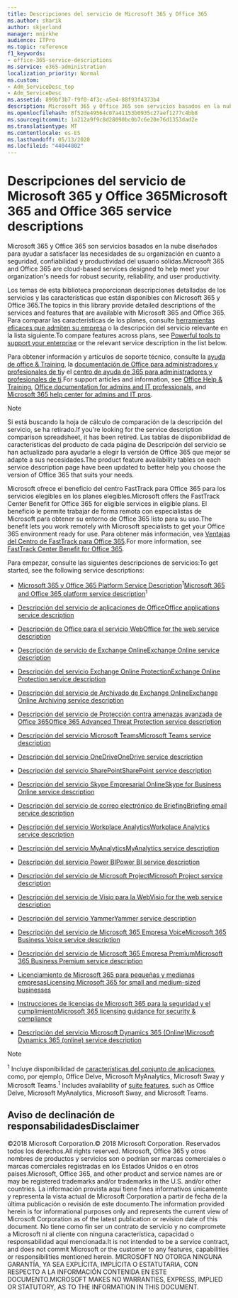 ```yaml
---
title: Descripciones del servicio de Microsoft 365 y Office 365
ms.author: sharik
author: skjerland
manager: mnirkhe
audience: ITPro
ms.topic: reference
f1_keywords:
- office-365-service-descriptions
ms.service: o365-administration
localization_priority: Normal
ms.custom:
- Adm_ServiceDesc_top
- Adm_ServiceDesc
ms.assetid: 899bf3b7-f9f0-4f3c-a5e4-88f93f4373b4
description: Microsoft 365 y Office 365 son servicios basados en la nube diseñados para ayudar a satisfacer las necesidades de su organización en cuanto a seguridad, confiabilidad y productividad del usuario sólidas.
ms.openlocfilehash: 8f52de49564c07a41153b0935c27aef1277c4bb8
ms.sourcegitcommit: 1a212a9f9c8d28090bc0b7c6e20e76d1353dad2e
ms.translationtype: MT
ms.contentlocale: es-ES
ms.lasthandoff: 05/13/2020
ms.locfileid: "44044802"
---
```

# <a name="microsoft-365-and-office-365-service-descriptions"></a><span data-ttu-id="4c35c-103">Descripciones del servicio de Microsoft 365 y Office 365</span><span class="sxs-lookup"><span data-stu-id="4c35c-103">Microsoft 365 and Office 365 service descriptions</span></span> 

<span data-ttu-id="4c35c-104">Microsoft 365 y Office 365 son servicios basados en la nube diseñados para ayudar a satisfacer las necesidades de su organización en cuanto a seguridad, confiabilidad y productividad del usuario sólidas.</span><span class="sxs-lookup"><span data-stu-id="4c35c-104">Microsoft 365 and Office 365 are cloud-based services designed to help meet your organization's needs for robust security, reliability, and user productivity.</span></span> 
  
<span data-ttu-id="4c35c-105">Los temas de esta biblioteca proporcionan descripciones detalladas de los servicios y las características que están disponibles con Microsoft 365 y Office 365.</span><span class="sxs-lookup"><span data-stu-id="4c35c-105">The topics in this library provide detailed descriptions of the services and features that are available with Microsoft 365 and Office 365.</span></span> <span data-ttu-id="4c35c-106">Para comparar las características de los planes, consulte [herramientas eficaces que admiten su empresa](https://go.microsoft.com/fwlink/?LinkID=799177&amp;clcid=0x409) o la descripción del servicio relevante en la lista siguiente.</span><span class="sxs-lookup"><span data-stu-id="4c35c-106">To compare features across plans, see [Powerful tools to support your enterprise](https://go.microsoft.com/fwlink/?LinkID=799177&amp;clcid=0x409) or the relevant service description in the list below.</span></span> 
  
<span data-ttu-id="4c35c-107">Para obtener información y artículos de soporte técnico, consulte la [ayuda de office & Training](https://support.office.com/), la [documentación de Office para administradores y profesionales de ti](https://docs.microsoft.com/office/)y el [centro de ayuda de 365 para administradores y profesionales de ti](https://docs.microsoft.com/microsoft-365/?view=o365-worldwide).</span><span class="sxs-lookup"><span data-stu-id="4c35c-107">For support articles and information, see [Office Help & Training](https://support.office.com/), [Office documentation for admins and IT professionals](https://docs.microsoft.com/office/), and [Microsoft 365 help center for admins and IT pros](https://docs.microsoft.com/microsoft-365/?view=o365-worldwide).</span></span>
  
> [!NOTE]
> <span data-ttu-id="4c35c-108">Si está buscando la hoja de cálculo de comparación de la descripción del servicio, se ha retirado.</span><span class="sxs-lookup"><span data-stu-id="4c35c-108">If you're looking for the service description comparison spreadsheet, it has been retired.</span></span> <span data-ttu-id="4c35c-109">Las tablas de disponibilidad de características del producto de cada página de Descripción del servicio se han actualizado para ayudarle a elegir la versión de Office 365 que mejor se adapte a sus necesidades.</span><span class="sxs-lookup"><span data-stu-id="4c35c-109">The product feature availability tables on each service description page have been updated to better help you choose the version of Office 365 that suits your needs.</span></span> 
  
<span data-ttu-id="4c35c-110">Microsoft ofrece el beneficio del centro FastTrack para Office 365 para los servicios elegibles en los planes elegibles.</span><span class="sxs-lookup"><span data-stu-id="4c35c-110">Microsoft offers the FastTrack Center Benefit for Office 365 for eligible services in eligible plans.</span></span> <span data-ttu-id="4c35c-111">El beneficio le permite trabajar de forma remota con especialistas de Microsoft para obtener su entorno de Office 365 listo para su uso.</span><span class="sxs-lookup"><span data-stu-id="4c35c-111">The benefit lets you work remotely with Microsoft specialists to get your Office 365 environment ready for use.</span></span> <span data-ttu-id="4c35c-112">Para obtener más información, vea [Ventajas del Centro de FastTrack para Office 365](https://docs.microsoft.com/fasttrack/O365-fasttrack-benefit-for-office-365).</span><span class="sxs-lookup"><span data-stu-id="4c35c-112">For more information, see [FastTrack Center Benefit for Office 365](https://docs.microsoft.com/fasttrack/O365-fasttrack-benefit-for-office-365).</span></span>
  
<span data-ttu-id="4c35c-113">Para empezar, consulte las siguientes descripciones de servicios:</span><span class="sxs-lookup"><span data-stu-id="4c35c-113">To get started, see the following service descriptions:</span></span>
  
- <span data-ttu-id="4c35c-114">[Microsoft 365 y Office 365 Platform Service Description](office-365-platform-service-description/office-365-platform-service-description.md)<sup>1</sup></span><span class="sxs-lookup"><span data-stu-id="4c35c-114">[Microsoft 365 and Office 365 platform service description](office-365-platform-service-description/office-365-platform-service-description.md)<sup>1</sup></span></span>

- [<span data-ttu-id="4c35c-115">Descripción del servicio de aplicaciones de Office</span><span class="sxs-lookup"><span data-stu-id="4c35c-115">Office applications service description</span></span>](office-applications-service-description/office-applications-service-description.md)

- [<span data-ttu-id="4c35c-116">Descripción de Office para el servicio Web</span><span class="sxs-lookup"><span data-stu-id="4c35c-116">Office for the web service description</span></span>](office-online-service-description/office-online-service-description.md)

- [<span data-ttu-id="4c35c-117">Descripción de servicio de Exchange Online</span><span class="sxs-lookup"><span data-stu-id="4c35c-117">Exchange Online service description</span></span>](exchange-online-service-description/exchange-online-service-description.md)

- [<span data-ttu-id="4c35c-118">Descripción del servicio Exchange Online Protection</span><span class="sxs-lookup"><span data-stu-id="4c35c-118">Exchange Online Protection service description</span></span>](exchange-online-protection-service-description/exchange-online-protection-service-description.md)

- [<span data-ttu-id="4c35c-119">Descripción del servicio de Archivado de Exchange Online</span><span class="sxs-lookup"><span data-stu-id="4c35c-119">Exchange Online Archiving service description</span></span>](exchange-online-archiving-service-description/exchange-online-archiving-service-description.md)

- [<span data-ttu-id="4c35c-120">Descripción del servicio de Protección contra amenazas avanzada de Office 365</span><span class="sxs-lookup"><span data-stu-id="4c35c-120">Office 365 Advanced Threat Protection service description</span></span>](office-365-advanced-threat-protection-service-description.md)

- [<span data-ttu-id="4c35c-121">Descripción del servicio Microsoft Teams</span><span class="sxs-lookup"><span data-stu-id="4c35c-121">Microsoft Teams service description</span></span>](teams-service-description.md)

- [<span data-ttu-id="4c35c-122">Descripción del servicio OneDrive</span><span class="sxs-lookup"><span data-stu-id="4c35c-122">OneDrive service description</span></span>](onedrive-for-business-service-description.md)

- [<span data-ttu-id="4c35c-123">Descripción del servicio SharePoint</span><span class="sxs-lookup"><span data-stu-id="4c35c-123">SharePoint service description</span></span>](sharepoint-online-service-description/sharepoint-online-service-description.md)

- [<span data-ttu-id="4c35c-124">Descripción del servicio Skype Empresarial Online</span><span class="sxs-lookup"><span data-stu-id="4c35c-124">Skype for Business Online service description</span></span>](skype-for-business-online-service-description/skype-for-business-online-service-description.md)

- [<span data-ttu-id="4c35c-125">Descripción del servicio de correo electrónico de Briefing</span><span class="sxs-lookup"><span data-stu-id="4c35c-125">Briefing email service description</span></span>](briefing-service-description.md)

- [<span data-ttu-id="4c35c-126">Descripción del servicio Workplace Analytics</span><span class="sxs-lookup"><span data-stu-id="4c35c-126">Workplace Analytics service description</span></span>](workplace-analytics-service-description.md)

- [<span data-ttu-id="4c35c-127">Descripción del servicio MyAnalytics</span><span class="sxs-lookup"><span data-stu-id="4c35c-127">MyAnalytics service description</span></span>](mya-service-description.md)

- [<span data-ttu-id="4c35c-128">Descripción del servicio Power BI</span><span class="sxs-lookup"><span data-stu-id="4c35c-128">Power BI service description</span></span>](power-bi-service-description.md)

- [<span data-ttu-id="4c35c-129">Descripción del servicio de Microsoft Project</span><span class="sxs-lookup"><span data-stu-id="4c35c-129">Microsoft Project service description</span></span>](project-online-service-description/project-online-service-description.md)

- [<span data-ttu-id="4c35c-130">Descripción del servicio de Visio para la Web</span><span class="sxs-lookup"><span data-stu-id="4c35c-130">Visio for the web service description</span></span>](visio-online-service-description/visio-online-service-description.md)

- [<span data-ttu-id="4c35c-131">Descripción del servicio Yammer</span><span class="sxs-lookup"><span data-stu-id="4c35c-131">Yammer service description</span></span>](yammer-service-description/yammer-service-description.md)

- [<span data-ttu-id="4c35c-132">Descripción del servicio de Microsoft 365 Empresa Voice</span><span class="sxs-lookup"><span data-stu-id="4c35c-132">Microsoft 365 Business Voice service description</span></span>](microsoft-365-business-voice-service-description.md)

- [<span data-ttu-id="4c35c-133">Descripción del servicio de Microsoft 365 Empresa Premium</span><span class="sxs-lookup"><span data-stu-id="4c35c-133">Microsoft 365 Business Premium service description</span></span>](microsoft-365-service-descriptions/microsoft-365-business-service-description.md)

- [<span data-ttu-id="4c35c-134">Licenciamiento de Microsoft 365 para pequeñas y medianas empresas</span><span class="sxs-lookup"><span data-stu-id="4c35c-134">Licensing Microsoft 365 for small and medium-sized businesses</span></span>](microsoft-365-service-descriptions/licensing-microsoft-365-in-smb.md)

- [<span data-ttu-id="4c35c-135">Instrucciones de licencias de Microsoft 365 para la seguridad y el cumplimiento</span><span class="sxs-lookup"><span data-stu-id="4c35c-135">Microsoft 365 licensing guidance for security & compliance</span></span>](microsoft-365-service-descriptions/microsoft-365-tenantlevel-services-licensing-guidance/microsoft-365-security-compliance-licensing-guidance.md)

- [<span data-ttu-id="4c35c-136">Descripción del servicio Microsoft Dynamics 365 (Online)</span><span class="sxs-lookup"><span data-stu-id="4c35c-136">Microsoft Dynamics 365 (online) service description</span></span>](microsoft-dynamics-365-online-service-description.md)

> [!NOTE]
> <span data-ttu-id="4c35c-137"><sup>1</sup> Incluye disponibilidad de [características del conjunto de aplicaciones](https://docs.microsoft.com/office365/servicedescriptions/office-365-platform-service-description/office-365-suite-features), como, por ejemplo, Office Delve, Microsoft MyAnalytics, Microsoft Sway y Microsoft Teams.</span><span class="sxs-lookup"><span data-stu-id="4c35c-137"><sup>1</sup> Includes availability of [suite features](https://docs.microsoft.com/office365/servicedescriptions/office-365-platform-service-description/office-365-suite-features), such as Office Delve, Microsoft MyAnalytics, Microsoft Sway, and Microsoft Teams.</span></span>
  
## <a name="disclaimer"></a><span data-ttu-id="4c35c-138">Aviso de declinación de responsabilidades</span><span class="sxs-lookup"><span data-stu-id="4c35c-138">Disclaimer</span></span>

<span data-ttu-id="4c35c-139">&copy;2018 Microsoft Corporation.</span><span class="sxs-lookup"><span data-stu-id="4c35c-139">&copy; 2018 Microsoft Corporation.</span></span> <span data-ttu-id="4c35c-140">Reservados todos los derechos.</span><span class="sxs-lookup"><span data-stu-id="4c35c-140">All rights reserved.</span></span> <span data-ttu-id="4c35c-141">Microsoft, Office 365 y otros nombres de productos y servicios son o podrían ser marcas comerciales o marcas comerciales registradas en los Estados Unidos o en otros países.</span><span class="sxs-lookup"><span data-stu-id="4c35c-141">Microsoft, Office 365, and other product and service names are or may be registered trademarks and/or trademarks in the U.S. and/or other countries.</span></span> <span data-ttu-id="4c35c-142">La información provista aquí tiene fines informativos únicamente y representa la vista actual de Microsoft Corporation a partir de fecha de la última publicación o revisión de este documento.</span><span class="sxs-lookup"><span data-stu-id="4c35c-142">The information provided herein is for informational purposes only and represents the current view of Microsoft Corporation as of the latest publication or revision date of this document.</span></span> <span data-ttu-id="4c35c-143">No tiene como fin ser un contrato de servicio y no compromete a Microsoft ni al cliente con ninguna característica, capacidad o responsabilidad aquí mencionada.</span><span class="sxs-lookup"><span data-stu-id="4c35c-143">It is not intended to be a service contract, and does not commit Microsoft or the customer to any features, capabilities or responsibilities mentioned herein.</span></span> <span data-ttu-id="4c35c-144">MICROSOFT NO OTORGA NINGUNA GARANTÍA, YA SEA EXPLÍCITA, IMPLÍCITA O ESTATUTARIA, CON RESPECTO A LA INFORMACIÓN CONTENIDA EN ESTE DOCUMENTO.</span><span class="sxs-lookup"><span data-stu-id="4c35c-144">MICROSOFT MAKES NO WARRANTIES, EXPRESS, IMPLIED OR STATUTORY, AS TO THE INFORMATION IN THIS DOCUMENT.</span></span>
 